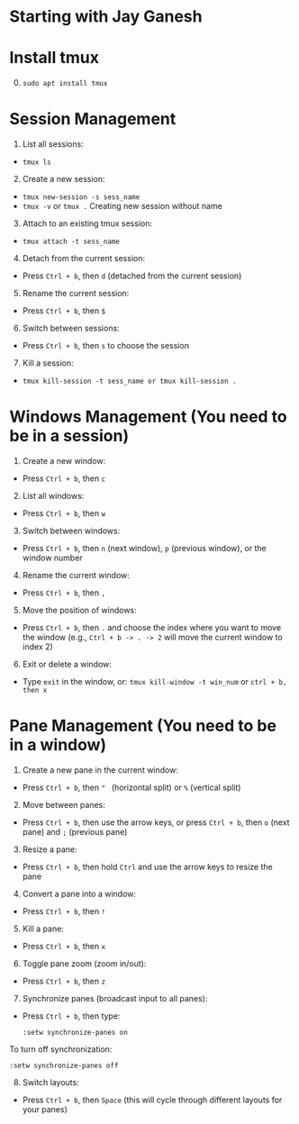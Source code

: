 # Starting with Jay Ganesh

# Install tmux
0. ```sudo apt install tmux```

# Session Management
1. List all sessions:
- ```tmux ls```

2. Create a new session:
- ```tmux new-session -s sess_name```
- ```tmux -v``` or ```tmux .``` Creating new session without name

3. Attach to an existing tmux session:
- ```tmux attach -t sess_name```

4. Detach from the current session: 
- Press `Ctrl + b`, then `d` (detached from the current session)

5. Rename the current session: 
- Press `Ctrl + b`, then `$`

6. Switch between sessions: 
- Press `Ctrl + b`, then `s` to choose the session

7. Kill a session:
- ```tmux kill-session -t sess_name or tmux kill-session . ```


# Windows Management (You need to be in a session)
1. Create a new window: 
- Press `Ctrl + b`, then `c`

2. List all windows: 
- Press `Ctrl + b`, then `w`

3. Switch between windows: 
- Press `Ctrl + b`, then `n` (next window), `p` (previous window), or the window number

4. Rename the current window: 
- Press `Ctrl + b`, then `,`

5. Move the position of windows: 
- Press `Ctrl + b`, then `.` and choose the index where you want to move the window (e.g., `Ctrl + b -> . -> 2` will move the current window to index 2)

6. Exit or delete a window: 
- Type `exit` in the window, or: ```tmux kill-window -t win_num``` or ```ctrl + b, then x```


# Pane Management (You need to be in a window)
1. Create a new pane in the current window:
- Press `Ctrl + b`, then `" ` (horizontal split) or `%` (vertical split)

2. Move between panes: 
- Press `Ctrl + b`, then use the arrow keys, or press `Ctrl + b`, then `o` (next pane) and `;` (previous pane)

3. Resize a pane: 
- Press `Ctrl + b`, then hold `Ctrl` and use the arrow keys to resize the pane

4. Convert a pane into a window: 
- Press `Ctrl + b`, then `!`

5. Kill a pane: 
- Press `Ctrl + b`, then `x`

6. Toggle pane zoom (zoom in/out): 
- Press `Ctrl + b`, then `z`

7. Synchronize panes (broadcast input to all panes): 
- Press `Ctrl + b`, then type:
  ```
  :setw synchronize-panes on
  ```
To turn off synchronization:
  ```
  :setw synchronize-panes off
  ```

8. Switch layouts: 
- Press `Ctrl + b`, then `Space` (this will cycle through different layouts for your panes)

